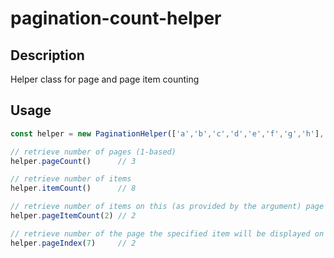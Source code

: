 # pagination-count-helper
## Description
Helper class for page and page item counting

## Usage
```js
const helper = new PaginationHelper(['a','b','c','d','e','f','g','h'], 3);

// retrieve number of pages (1-based)
helper.pageCount()      // 3

// retrieve number of items
helper.itemCount()      // 8

// retrieve number of items on this (as provided by the argument) page (0-based)
helper.pageItemCount(2) // 2

// retrieve number of the page the specified item will be displayed on (item number and page number are 0-based)
helper.pageIndex(7)     // 2
```
